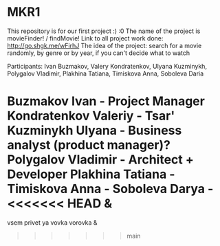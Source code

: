 # MKR1
This repository is for our first project :)
:0
The name of the project is movieFinder! / findMovie!
Link to all project work done: http://go.shgk.me/wFirhJ
The idea of the project: search for a movie randomly, by genre or by year, if you can't decide what to watch

Participants: Ivan Buzmakov, Valery Kondratenkov, Ulyana Kuzminykh,
Polygalov Vladimir, Plakhina Tatiana, Timiskova Anna, Soboleva Daria

Buzmakov Ivan - Project Manager
Kondratenkov Valeriy - Tsar'
Kuzminykh Ulyana - Business analyst (product manager)?
Polygalov Vladimir - Architect + Developer
Plakhina Tatiana -
Timiskova Anna -
Soboleva Darya -
<<<<<<< HEAD
&
=======
vsem privet ya vovka vorovka 
&
>>>>>>> main
